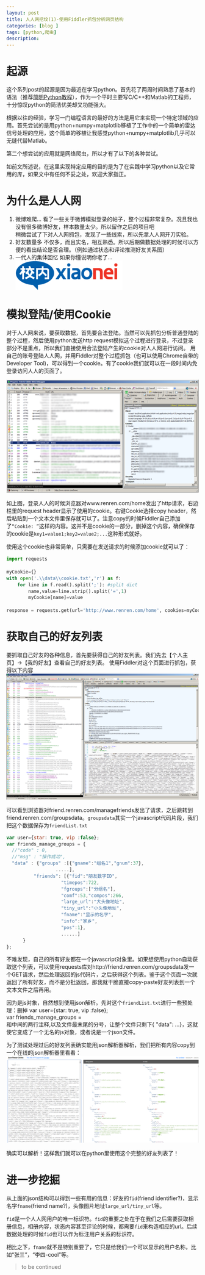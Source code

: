 ```yaml
---
layout: post
title: 人人网挖坟(1)-使用Fiddler抓包分析网页结构
categories: [blog ]
tags: [python,爬虫]
description:
---
```


# 起源
这个系列post的起源是因为最近在学习python。首先花了两周时间熟悉了基本的语法（推荐[简明Python教程](https://www.gitbook.com/book/lenkimo/byte-of-python-chinese-edition/details)），作为一个平时主要写C/C++和Matlab的工程师，十分惊叹python的简洁优美却又功能强大。

根据以往的经验，学习一门编程语言的最好的方法是用它来实现一个特定领域的应用。首先尝试的是用python+numpy+matplotlib移植了工作中的一个简单的雷达信号处理的应用，这个简单的移植让我感觉python+numpy+matplotlib几乎可以无缝代替Matlab。

第二个想尝试的应用就是网络爬虫，所以才有了以下的各种尝试。

如前文所述说，在这里实现特定应用的目的是为了在实践中学习python以及它常用的库，如果文中有任何不妥之处，欢迎大家指正。

# 为什么是人人网
1. 微博难爬...
   看了一些关于微博模拟登录的帖子，整个过程非常复杂。况且我也没有很多微博好友，样本数量太少。所以留作之后的项目吧   
   稍微尝试了下对人人网抓包，发现了一些线索，所以先拿人人网开刀实验。
2. 好友数量多
   不仅多，而且实名，相互熟悉。所以后期做数据处理的时候可以方便的看出结论是否合理。（例如通过状态和评论推测好友关系图）
3. 一代人的集体回忆
   如果你懂说明你老了...
   ![xiaonei](/img/2017-12-03/xiaonei_logo.gif)

# 模拟登陆/使用Cookie
对于人人网来说，要获取数据，首先要合法登陆。当然可以先抓包分析普通登陆的整个过程，然后使用python发送http request模拟这个过程进行登录，不过登录部分不是重点，所以我们直接使用合法登陆产生的cookie对人人网进行访问。
用自己的账号登陆人人网，并用Fiddler对整个过程抓包（也可以使用Chrome自带的Developer Tool)，可以得到一个cookie。有了cookie我们就可以在一段时间内免登录访问人人的页面了。

[![find_cookie](/img/2017-12-03/find_cookie.png)](/img/2017-12-03/find_cookie.png)

如上图，登录人人的时候浏览器对www.renren.com/home发出了http请求，右边栏里的request header显示了使用的cookie。右键Cookie选择copy header，然后粘贴到一个文本文件里保存就可以了。注意copy的时候Fiddler自己添加了`“Cookie: ”`这样的内容。这并不是cookie的一部分，删掉这个内容，确保保存的cookie是`key1=value1;key2=value2;...`这种形式就好。

使用这个cookie也非常简单，只需要在发送请求的时候添加cookie就可以了：

```python
import requests

myCookie={}
with open('.\\data\\cookie.txt','r') as f:
    for line in f.read().split(';'): #split dict
        name,value=line.strip().split('=',1)
        myCookie[name]=value

response = requests.get(url='http://www.renren.com/home', cookies=myCookie)
```

# 获取自己的好友列表
要抓取自己好友的各种信息，首先要获得自己的好友列表。我们先去【个人主页】->【我的好友】查看自己的好友列表。
使用Fiddler对这个页面进行抓包，获得以下内容
[![friendList](/img/2017-12-03/friendList.png)](/img/2017-12-03/friendList.png)

可以看到浏览器对friend.renren.com/managefriends发出了请求，之后跳转到friend.renren.com/groupsdata。`groupsdata`其实一个javascript代码片段，我们把这个数据保存为`friendList.txt`

```javascript
var user={star: true, vip :false};
var friends_manage_groups = {
  //"code" : 0,
  //"msg" : "操作成功",
  "data" : {"groups" :[{"gname":"组名1","gnum":37},
                  .....],
          "friends": [{"fid":"朋友数字ID",
                    "timepos":722,
                    "fgroups":["分组名"],
                    "comf":53,"compos":266,
                    "large_url":"大头像地址",
                    "tiny_url":"小头像地址",
                    "fname":"显示的名字",
                    "info":"家乡",
                    "pos":1},
                    ......]
      }
};
```

不难发现，自己的所有好友都在一个javascript对象里。如果想使用python自动获取这个列表，可以使用requests库对http://friend.renren.com/groupsdata发一个GET请求，然后处理返回的js代码片，之后获得这个列表。鉴于这个页面一次就返回了所有好友，而不是分批返回，那我就干脆直接copy-paste好友列表到一个文本文件之后再用。

因为是js对象，自然想到使用json解析。先对这个`friendList.txt`进行一些预处理：删掉
var user={star: true, vip :false};   
var friends_manage_groups =    
和中间的两行注释,以及文件最末尾的分号，让整个文件只剩下{ "data": ...}，这就使它变成了一个无名的js对象，或者说是一个json文件。

为了测试处理过后的好友列表确实能用json解析器解析，我们把所有内容copy到一个在线的json解析器里看看：
[![online_parse](/img/2017-12-03/online_parse.png)](/img/2017-12-03/online_parse.png)

确实可以解析！这样我们就可以在python里使用这个完整的好友列表了！

# 进一步挖掘
从上面的json结构可以得到一些有用的信息：好友的`fid`(friend identifier?)，显示名字`fname`(friend name?)，头像图片地址`large_url/tiny_url`等。

`fid`是一个人人网用户的唯一标识符。`fid`的重要之处在于在我们之后需要获取相册信息，相册内容，状态内容甚至评论的时候，都需要`fid`来构造相应的url。后续数据处理的时候`fid`也可以作为标注用户关系的标识符。

相比之下，`fname`就不是特别重要了，它只是给我们一个可以显示的用户名称，比如“张三”，“李四-cool”等。

>to be continued




